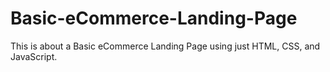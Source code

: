 # Basic-eCommerce-Landing-Page
This is about a Basic eCommerce Landing Page using just HTML, CSS, and JavaScript.

